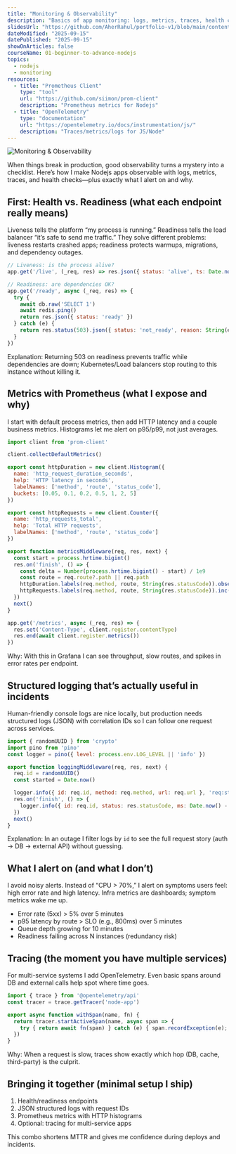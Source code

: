 ```yaml
---
title: "Monitoring & Observability"
description: "Basics of app monitoring: logs, metrics, traces, health checks, alerts; integrating popular tools and exposing Prometheus metrics."
slidesUrl: "https://github.com/AherRahul/portfolio-v1/blob/main/content/articles"
dateModified: "2025-09-15"
datePublished: "2025-09-15"
showOnArticles: false
courseName: 01-beginner-to-advance-nodejs
topics:
  - nodejs
  - monitoring
resources:
  - title: "Prometheus Client"
    type: "tool"
    url: "https://github.com/siimon/prom-client"
    description: "Prometheus metrics for Nodejs"
  - title: "OpenTelemetry"
    type: "documentation"
    url: "https://opentelemetry.io/docs/instrumentation/js/"
    description: "Traces/metrics/logs for JS/Node"
---
```


![Monitoring & Observability](https://res.cloudinary.com/duojkrgue/image/upload/v1757930700/Portfolio/nodeJsCourse/33_ihknbh.png)

<!-- # 📖 My Personal Notes – Monitoring & Observability -->

When things break in production, good observability turns a mystery into a checklist. Here’s how I make Nodejs apps observable with logs, metrics, traces, and health checks—plus exactly what I alert on and why.

## First: Health vs. Readiness (what each endpoint really means)

Liveness tells the platform “my process is running.” Readiness tells the load balancer “it’s safe to send me traffic.” They solve different problems: liveness restarts crashed apps; readiness protects warmups, migrations, and dependency outages.

```js
// Liveness: is the process alive?
app.get('/live', (_req, res) => res.json({ status: 'alive', ts: Date.now() }))

// Readiness: are dependencies OK?
app.get('/ready', async (_req, res) => {
  try {
    await db.raw('SELECT 1')
    await redis.ping()
    return res.json({ status: 'ready' })
  } catch (e) {
    return res.status(503).json({ status: 'not_ready', reason: String(e) })
  }
})
```

Explanation: Returning 503 on readiness prevents traffic while dependencies are down; Kubernetes/Load balancers stop routing to this instance without killing it.

## Metrics with Prometheus (what I expose and why)

I start with default process metrics, then add HTTP latency and a couple business metrics. Histograms let me alert on p95/p99, not just averages.

```js
import client from 'prom-client'

client.collectDefaultMetrics()

export const httpDuration = new client.Histogram({
  name: 'http_request_duration_seconds',
  help: 'HTTP latency in seconds',
  labelNames: ['method', 'route', 'status_code'],
  buckets: [0.05, 0.1, 0.2, 0.5, 1, 2, 5]
})

export const httpRequests = new client.Counter({
  name: 'http_requests_total',
  help: 'Total HTTP requests',
  labelNames: ['method', 'route', 'status_code']
})

export function metricsMiddleware(req, res, next) {
  const start = process.hrtime.bigint()
  res.on('finish', () => {
    const delta = Number(process.hrtime.bigint() - start) / 1e9
    const route = req.route?.path || req.path
    httpDuration.labels(req.method, route, String(res.statusCode)).observe(delta)
    httpRequests.labels(req.method, route, String(res.statusCode)).inc()
  })
  next()
}

app.get('/metrics', async (_req, res) => {
  res.set('Content-Type', client.register.contentType)
  res.end(await client.register.metrics())
})
```

Why: With this in Grafana I can see throughput, slow routes, and spikes in error rates per endpoint.

## Structured logging that’s actually useful in incidents

Human-friendly console logs are nice locally, but production needs structured logs (JSON) with correlation IDs so I can follow one request across services.

```js
import { randomUUID } from 'crypto'
import pino from 'pino'
const logger = pino({ level: process.env.LOG_LEVEL || 'info' })

export function loggingMiddleware(req, res, next) {
  req.id = randomUUID()
  const started = Date.now()

  logger.info({ id: req.id, method: req.method, url: req.url }, 'req:start')
  res.on('finish', () => {
    logger.info({ id: req.id, status: res.statusCode, ms: Date.now() - started }, 'req:end')
  })
  next()
}
```

Explanation: In an outage I filter logs by `id` to see the full request story (auth → DB → external API) without guessing.

## What I alert on (and what I don’t)

I avoid noisy alerts. Instead of “CPU > 70%,” I alert on symptoms users feel: high error rate and high latency. Infra metrics are dashboards; symptom metrics wake me up.

- Error rate (5xx) > 5% over 5 minutes
- p95 latency by route > SLO (e.g., 800ms) over 5 minutes
- Queue depth growing for 10 minutes
- Readiness failing across N instances (redundancy risk)

## Tracing (the moment you have multiple services)

For multi-service systems I add OpenTelemetry. Even basic spans around DB and external calls help spot where time goes.

```js
import { trace } from '@opentelemetry/api'
const tracer = trace.getTracer('node-app')

export async function withSpan(name, fn) {
  return tracer.startActiveSpan(name, async span => {
    try { return await fn(span) } catch (e) { span.recordException(e); throw e } finally { span.end() }
  })
}
```

Why: When a request is slow, traces show exactly which hop (DB, cache, third-party) is the culprit.

## Bringing it together (minimal setup I ship)

1) Health/readiness endpoints
2) JSON structured logs with request IDs
3) Prometheus metrics with HTTP histograms
4) Optional: tracing for multi-service apps

This combo shortens MTTR and gives me confidence during deploys and incidents.


